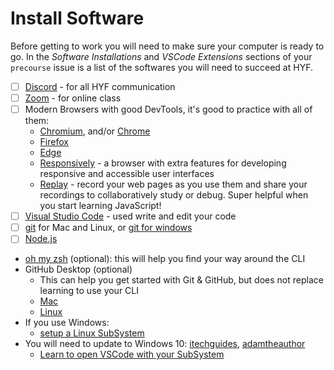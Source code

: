 # Install Software

Before getting to work you will need to make sure your computer is ready to go. In the _Software Installations_ and _VSCode Extensions_ sections of your `precourse` issue is a list of the softwares you will need to succeed at HYF.

-   [ ] [Discord](https://discord.com/download) - for all HYF communication
-   [ ] [Zoom](https://zoom.us/support/download) - for online class
-   [ ] Modern Browsers with good DevTools, it's good to practice with all of them:
    -   [Chromium](https://download-chromium.appspot.com/), and/or [Chrome](https://www.google.com/chrome/)
    -   [Firefox](https://www.mozilla.org/en-US/firefox/developer/)
    -   [Edge](https://www.microsoft.com/en-us/edge)
    -   [Responsively](https://responsively.app/) - a browser with extra features for developing responsive and accessible user interfaces
    -   [Replay](https://www.replay.io/) - record your web pages as you use them and share your recordings to collaboratively study or debug. Super helpful when you start learning JavaScript!
-   [ ] [Visual Studio Code](https://code.visualstudio.com/download) - used write and edit your code
-   [ ] [git](https://git-scm.com/downloads) for Mac and Linux, or [git for windows](https://gitforwindows.org/)
-   [ ] [Node.js](https://nodejs.org/en/)
-   [oh my zsh](https://ohmyz.sh/) (optional): this will help you find your way around the CLI
-   GitHub Desktop (optional)
    -   This can help you get started with Git & GitHub, but does not replace learning to use your CLI
    -   [Mac](https://desktop.github.com/)
    -   [Linux](https://github.com/shiftkey/desktop#debianubuntu-distributions)
-   If you use Windows:
    -   [setup a Linux SubSystem](https://docs.microsoft.com/en-us/windows/wsl/install-win10)
-   You will need to update to Windows 10: [itechguides](https://www.itechguides.com/windows-subsystem-for-linux/), [adamtheauthor](https://adamtheautomator.com/windows-subsystem-for-linux/)
    -   [Learn to open VSCode with your SubSystem](https://docs.microsoft.com/en-us/windows/wsl/tutorials/wsl-vscode)
